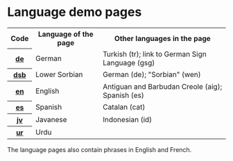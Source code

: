 # Language demo pages

<!-- In alphabetical order by language code -->

<table>
    <tr>
        <th>Code</th>
        <th>Language of the page</th>
        <th>Other languages in the page</th>
    </tr>
    <tr>
        <th><a href="lang/de.html">de</a></th>
        <td>German</td>
        <td>Turkish (tr); link to German Sign Language (gsg)</td>
    </tr>
    <tr>
        <th><a href="lang/dsb.html">dsb</a></th>
        <td>Lower Sorbian</td>
        <td>German (de); "Sorbian" (wen)</td>
    </tr>
    <tr>
        <th><a href="lang/en.html">en</a></th>
        <td>English</td>
        <td>Antiguan and Barbudan Creole (aig); Spanish (es)</td>
    </tr>
    <tr>
        <th><a href="lang/es.html">es</a></th>
        <td>Spanish</td>
        <td>Catalan (cat)</td>
    </tr>
    <tr>
        <th><a href="lang/jv.html">jv</a></th>
        <td>Javanese</td>
        <td>Indonesian (id)</td>
    </tr>
    <tr>
        <th><a href="lang/ur.html">ur</a></th>
        <td>Urdu</td>
        <td></td>
    </tr>
</table>

The language pages also contain phrases in English and French.
